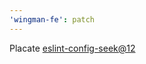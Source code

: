 ```yaml
---
'wingman-fe': patch
---
```


Placate [eslint-config-seek@12](https://github.com/seek-oss/eslint-config-seek/releases/tag/v12.0.0)
